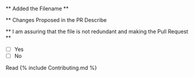 ** Added the <Filename> Filename **


** Changes Proposed <Describe> in the PR Describe

** I am assuring that the file is not redundant and making the Pull Request **
- [ ] Yes
- [ ] No
 
 Read {% include Contributing.md %}

  

